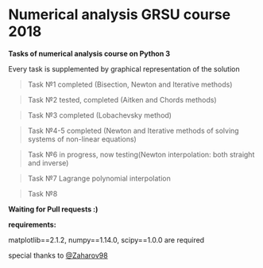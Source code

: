 # Numerical analysis GRSU course 2018

**Tasks of numerical analysis course on Python 3**

Every task is supplemented by graphical representation of the solution

> Task №1 completed (Bisection, Newton and Iterative methods)

> Task №2 tested, completed (Aitken and Chords methods)

> Task №3 completed (Lobachevsky method)

> Task №4-5 completed (Newton and Iterative methods of solving systems of non-linear equations)

> Task №6  in progress, now testing(Newton interpolation: both straight and inverse)

> Task №7 Lagrange polynomial interpolation

> Task №8 

**Waiting for Pull requests :)**

**requirements:**

matplotlib==2.1.2,
numpy==1.14.0,
scipy==1.0.0
are required


special thanks to  [@Zaharov98](https://github.com/Zaharov98)
